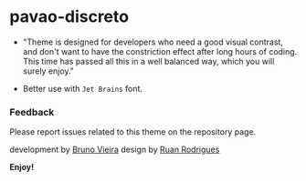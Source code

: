 # pavao-discreto

* "Theme is designed for developers who need a good visual contrast, and don't want to have the constriction effect after long hours of coding. This time has passed all this in a well balanced way, which you will surely enjoy."

* Better use with `Jet Brains` font.



### Feedback
Please report issues related to this theme on the repository page.


development by [Bruno Vieira](mailto:vieira.es@gmail.com)
design by [Ruan Rodrigues](mailto:ru.1170@hotmail.com)



**Enjoy!**

